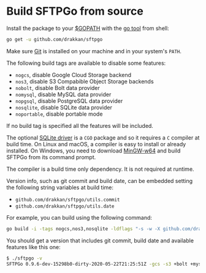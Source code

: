 # Build SFTPGo from source

Install the package to your [\$GOPATH](https://github.com/golang/go/wiki/GOPATH "GOPATH") with the [go tool](https://golang.org/cmd/go/ "go command") from shell:

```bash
go get -u github.com/drakkan/sftpgo
```

Make sure [Git](https://git-scm.com/downloads) is installed on your machine and in your system's `PATH`.

The following build tags are available to disable some features:

- `nogcs`, disable Google Cloud Storage backend
- `nos3`, disable S3 Compabible Object Storage backends
- `nobolt`, disable Bolt data provider
- `nomysql`, disable MySQL data provider
- `nopgsql`, disable PostgreSQL data provider
- `nosqlite`, disable SQLite data provider
- `noportable`, disable portable mode

If no build tag is specified all the features will be included.

The optional [SQLite driver](https://github.com/mattn/go-sqlite3 "go-sqlite3") is a `CGO` package and so it requires a `C` compiler at build time.
On Linux and macOS, a compiler is easy to install or already installed. On Windows, you need to download [MinGW-w64](https://sourceforge.net/projects/mingw-w64/files/) and build SFTPGo from its command prompt.

The compiler is a build time only dependency. It is not required at runtime.

Version info, such as git commit and build date, can be embedded setting the following string variables at build time:

- `github.com/drakkan/sftpgo/utils.commit`
- `github.com/drakkan/sftpgo/utils.date`

For example, you can build using the following command:

```bash
go build -i -tags nogcs,nos3,nosqlite -ldflags "-s -w -X github.com/drakkan/sftpgo/utils.commit=`git describe --always --dirty` -X github.com/drakkan/sftpgo/utils.date=`date -u +%FT%TZ`" -o sftpgo
```

You should get a version that includes git commit, build date and available features like this one:

```bash
$ ./sftpgo -v
SFTPGo 0.9.6-dev-15298b0-dirty-2020-05-22T21:25:51Z -gcs -s3 +bolt +mysql +pgsql -sqlite +portable
```